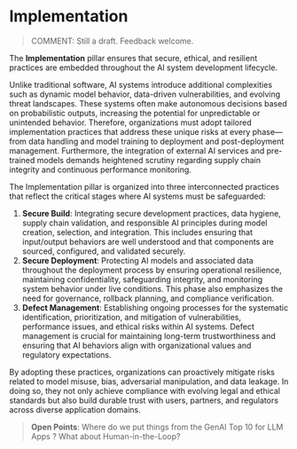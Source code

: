 # Implementation

> COMMENT: Still a draft. Feedback welcome. 

The **Implementation** pillar ensures that secure, ethical, and resilient practices are embedded throughout the AI system development lifecycle.

Unlike traditional software, AI systems introduce additional complexities such as dynamic model behavior, data-driven vulnerabilities, and evolving threat landscapes. These systems often make autonomous decisions based on probabilistic outputs, increasing the potential for unpredictable or unintended behavior. Therefore, organizations must adopt tailored implementation practices that address these unique risks at every phase—from data handling and model training to deployment and post-deployment management. Furthermore, the integration of external AI services and pre-trained models demands heightened scrutiny regarding supply chain integrity and continuous performance monitoring.

The Implementation pillar is organized into three interconnected practices that reflect the critical stages where AI systems must be safeguarded:

1. **Secure Build**: Integrating secure development practices, data hygiene, supply chain validation, and responsible AI principles during model creation, selection, and integration. This includes ensuring that input/output behaviors are well understood and that components are sourced, configured, and validated securely.
2. **Secure Deployment**: Protecting AI models and associated data throughout the deployment process by ensuring operational resilience, maintaining confidentiality, safeguarding integrity, and monitoring system behavior under live conditions. This phase also emphasizes the need for governance, rollback planning, and compliance verification.
3. **Defect Management**: Establishing ongoing processes for the systematic identification, prioritization, and mitigation of vulnerabilities, performance issues, and ethical risks within AI systems. Defect management is crucial for maintaining long-term trustworthiness and ensuring that AI behaviors align with organizational values and regulatory expectations.

By adopting these practices, organizations can proactively mitigate risks related to model misuse, bias, adversarial manipulation, and data leakage. In doing so, they not only achieve compliance with evolving legal and ethical standards but also build durable trust with users, partners, and regulators across diverse application domains.

> **Open Points**: Where do we put things from the GenAI Top 10 for LLM Apps ? What about Human-in-the-Loop?   
